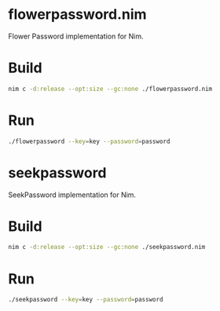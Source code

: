 # flowerpassword.nim
 Flower Password implementation for Nim.

# Build
```bash
nim c -d:release --opt:size --gc:none ./flowerpassword.nim
```

# Run
```bash
./flowerpassword --key=key --password=password
```

# seekpassword
 SeekPassword implementation for Nim.

# Build
```bash
nim c -d:release --opt:size --gc:none ./seekpassword.nim
```

# Run
```bash
./seekpassword --key=key --password=password
```
